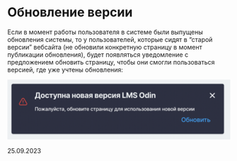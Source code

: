 # Обновление версии

Если в момент работы пользователя в системе были выпущены обновления системы, то у пользователей, которые сидят в “старой версии” вебсайта (не обновили конкретную страницу в момент публикации обновления), будет появляться уведомление с предложением обновить страницу, чтобы они смогли пользоваться версией, где уже учтены обновления:

![](<../../.gitbook/assets/image (2) (1) (1) (1) (1) (1) (1) (1) (1) (1) (1) (1) (1) (1) (1) (1) (1) (1) (1) (1) (1) (1) (1) (1) (1) (1) (1) (1) (1) (1) (1) (1) (1).png>)

25.09.2023
